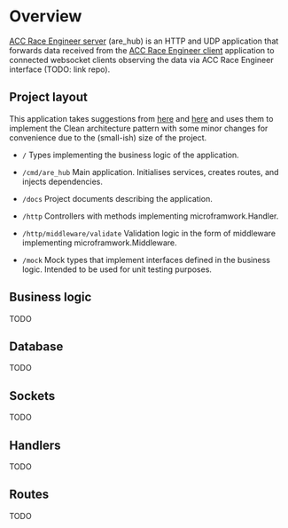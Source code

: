 # Overview
[ACC Race Engineer server](https://github.com/blacksfk/are_hub) (are_hub) is an HTTP and UDP application that forwards data received from the [ACC Race Engineer client](https://github.com/blacksfk/acc_race_engineer) application to connected websocket clients observing the data via ACC Race Engineer interface (TODO: link repo).

## Project layout
This application takes suggestions from [here](https://github.com/golang-standards/project-layout#standard-go-project-layout) and [here](https://medium.com/@benbjohnson/standard-package-layout-7cdbc8391fc1) and uses them to implement the Clean architecture pattern with some minor changes for convenience due to the (small-ish) size of the project.

* `/` Types implementing the business logic of the application.

* `/cmd/are_hub` Main application. Initialises services, creates routes, and injects dependencies.

* `/docs` Project documents describing the application.

* `/http` Controllers with methods implementing microframwork.Handler.

* `/http/middleware/validate` Validation logic in the form of middleware implementing microframwork.Middleware.

* `/mock` Mock types that implement interfaces defined in the business logic. Intended to be used for unit testing purposes.

## Business logic
TODO

## Database
TODO

## Sockets
TODO

## Handlers
TODO

## Routes
TODO
